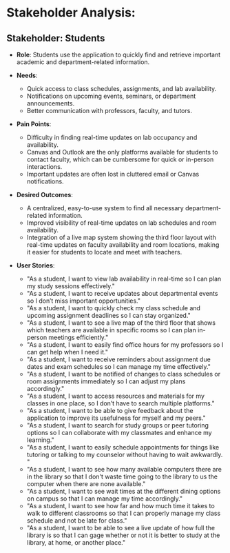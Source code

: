 # Stakeholder Analysis:
## Stakeholder: **Students**
- **Role**: Students use the application to quickly find and retrieve important academic and department-related information.
  
- **Needs**:
  - Quick access to class schedules, assignments, and lab availability.
  - Notifications on upcoming events, seminars, or department announcements.	
  - Better communication with professors, faculty, and tutors.
  
- **Pain Points**:
  - Difficulty in finding real-time updates on lab occupancy and availability.
  - Canvas and Outlook are the only platforms available for students to contact faculty, which can be cumbersome for quick or in-person interactions.
  - Important updates are often lost in cluttered email or Canvas notifications.
  
- **Desired Outcomes**:
  - A centralized, easy-to-use system to find all necessary department-related information.
  - Improved visibility of real-time updates on lab schedules and room availability.
  - Integration of a live map system showing the third floor layout with real-time updates on faculty availability and room locations, making it easier for students to locate and meet with teachers.
  
- **User Stories**:
  - "As a student, I want to view lab availability in real-time so I can plan my study sessions effectively."
  - "As a student, I want to receive updates about departmental events so I don’t miss important opportunities."
  - "As a student, I want to quickly check my class schedule and upcoming assignment deadlines so I can stay organized."
  - "As a student, I want to see a live map of the third floor that shows which teachers are available in specific rooms so I can plan in-person meetings efficiently."
  - "As a student, I want to easily find office hours for my professors so I can get help when I need it."
  - "As a student, I want to receive reminders about assignment due dates and exam schedules so I can manage my time effectively."
  - "As a student, I want to be notified of changes to class schedules or room assignments immediately so I can adjust my plans accordingly."
  - "As a student, I want to access resources and materials for my classes in one place, so I don’t have to search multiple platforms."
  - "As a student, I want to be able to give feedback about the application to improve its usefulness for myself and my peers."
  - "As a student, I want to search for study groups or peer tutoring options so I can collaborate with my classmates and enhance my learning."
  - "As a student, I want to easily schedule appointments for things like tutoring or talking to my counselor without having to wait awkwardly. "
  - "As a student, I want to see how many available computers there are in the library so that I don't waste time going to the library to us the computer when there are none available."
  - "As a student, I want to see wait times at the different dining options on campus so that I can manage my time accordingly."
  - "As a student, I want to see how far and how much time it takes to walk to different classrooms so that I can properly manage my class schedule and not be late for class."
  - "As a student, I want to be able to see a live update of how full the library is so that I can gage whether or not it is better to study at the library, at home, or another place."
